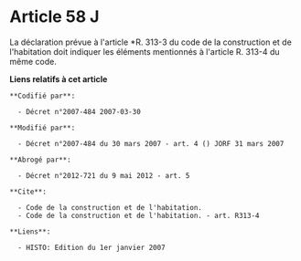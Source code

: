 # Article 58 J

La déclaration prévue à l'article *R. 313-3 du code de la construction et de l'habitation doit indiquer les éléments
mentionnés à l'article R. 313-4 du même code.

**Liens relatifs à cet article**

	**Codifié par**:

	  - Décret n°2007-484 2007-03-30

	**Modifié par**:

	  - Décret n°2007-484 du 30 mars 2007 - art. 4 () JORF 31 mars 2007

	**Abrogé par**:

	  - Décret n°2012-721 du 9 mai 2012 - art. 5

	**Cite**:

	  - Code de la construction et de l'habitation.
	  - Code de la construction et de l'habitation. - art. R313-4

	**Liens**:

	  - HISTO: Edition du 1er janvier 2007
